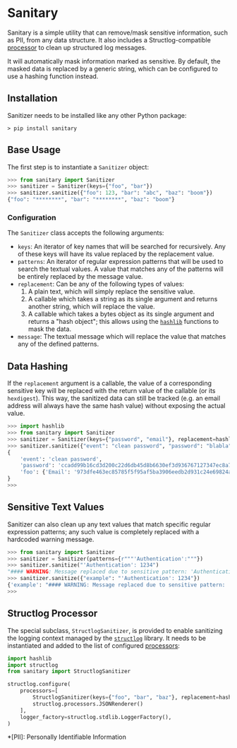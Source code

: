 # Sanitary

Sanitary is a simple utility that can remove/mask sensitive information, such as PII, from any data structure. It also includes a Structlog-compatible [processor](https://www.structlog.org/en/stable/processors.html) to clean up structured log messages.

It will automatically mask information marked as sensitive. By default, the masked data is replaced by a generic string, which can be configured to use a hashing function instead.

## Installation

Sanitizer needs to be installed like any other Python package:

```shell
> pip install sanitary
```

## Base Usage

The first step is to instantiate a `Sanitizer` object:

```python
>>> from sanitary import Sanitizer
>>> sanitizer = Sanitizer(keys={"foo", "bar"})
>>> sanitizer.sanitize({"foo": 123, "bar": "abc", "baz": "boom"})
{"foo": "********", "bar": "********", "baz": "boom"}
```

### Configuration

The `Sanitizer` class accepts the following arguments:

* `keys`: An iterator of key names that will be searched for recursively. Any of these keys will have its value replaced by the replacement value.
* `patterns`: An iterator of regular expression patterns that will be used to search the textual values. A value that matches any of the patterns will be entirely replaced by the message value.
* `replacement`: Can be any of the following types of values:
    1. A plain text, which will simply replace the sensitive value.
    2. A callable which takes a string as its single argument and returns another string, which will replace the value.
    3. A callable which takes a bytes object as its single argument and returns a "hash object"; this allows using the [`hashlib`](https://docs.python.org/3/library/hashlib.html) functions to mask the data. 
* `message`: The textual message which will replace the value that matches any of the defined patterns.


## Data Hashing

If the `replacement` argument is a callable, the value of a corresponding sensitive key will be replaced with the return value of the callable (or its `hexdigest`). This way, the sanitized data can still be tracked (e.g. an email address will always have the same hash value) without exposing the actual value.

```python
>>> import hashlib
>>> from sanitary import Sanitizer
>>> sanitizer = Sanitizer(keys={"password", "email"}, replacement=hashlib.sha256)
>>> sanitizer.sanitize({"event": "clean password", "password": "blabla", "foo": {"Email": "test@example.com"}})
{
    'event': 'clean password',
    'password': 'ccadd99b16cd3d200c22d6db45d8b6630ef3d936767127347ec8a76ab992c2ea',
    'foo': {'Email': '973dfe463ec85785f5f95af5ba3906eedb2d931c24e69824a89ea65dba4e813b'}
}
>>>
```

## Sensitive Text Values

Sanitizer can also clean up any text values that match specific regular expression patterns; any such value is completely replaced with a hardcoded warning message.

```python
>>> from sanitary import Sanitizer
>>> sanitizer = Sanitizer(patterns={r"""'Authentication':"""})
>>> sanitizer.sanitize("'Authentication': 1234")
"#### WARNING: Message replaced due to sensitive pattern: 'Authentication':"
>>> sanitizer.sanitize({"example": "'Authentication': 1234"})
{'example': "#### WARNING: Message replaced due to sensitive pattern: 'Authentication':"}
>>>
```

## Structlog Processor

The special subclass, `StructlogSanitizer`, is provided to enable sanitizing the logging context managed by the [`structlog`](https://www.structlog.org) library. It needs to be instantiated and added to the list of configured [processors](https://www.structlog.org/en/stable/processors.html):

```python
import hashlib
import structlog
from sanitary import StructlogSanitizer

structlog.configure(
    processors=[
        StructlogSanitizer(keys={"foo", "bar", "baz"}, replacement=hashlib.sha256), 
        structlog.processors.JSONRenderer()
    ],
    logger_factory=structlog.stdlib.LoggerFactory(),
)
```

*[PII]: Personally Identifiable Information
